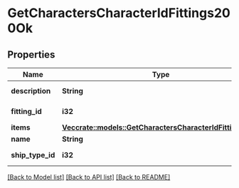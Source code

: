 # GetCharactersCharacterIdFittings200Ok

## Properties

Name | Type | Description | Notes
------------ | ------------- | ------------- | -------------
**description** | **String** | description string | 
**fitting_id** | **i32** | fitting_id integer | 
**items** | [**Vec<crate::models::GetCharactersCharacterIdFittingsItem>**](get_characters_character_id_fittings_item.md) | items array | 
**name** | **String** | name string | 
**ship_type_id** | **i32** | ship_type_id integer | 

[[Back to Model list]](../README.md#documentation-for-models) [[Back to API list]](../README.md#documentation-for-api-endpoints) [[Back to README]](../README.md)


